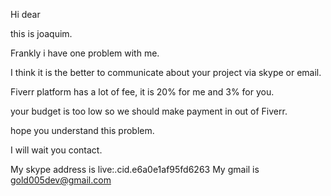 

Hi dear

this is joaquim.

Frankly i have one problem with me.

I think it is the better to communicate about your project via skype or email.

Fiverr platform has a lot of fee, it is 20% for me and 3% for you.

your budget is too low so we should make payment in out of Fiverr.

hope you understand this problem.

I will wait you contact.

My skype address is live:.cid.e6a0e1af95fd6263
My gmail is gold005dev@gmail.com

